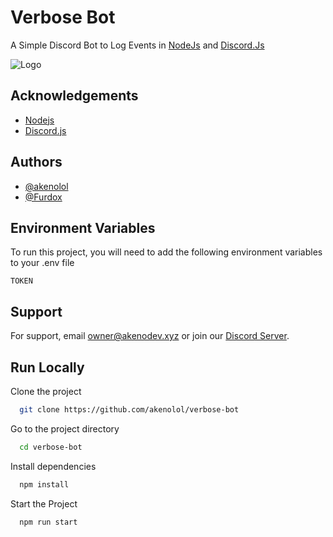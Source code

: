 
# Verbose Bot

A Simple Discord Bot to Log Events in [NodeJs](https://nodejs.org/) and [Discord.Js](https://discord.js.org/)

![Logo](./.github/Images/Logo.png)


## Acknowledgements

 - [Nodejs](https://nodejs.org/)
 - [Discord.js](https://discord.js.org/)

## Authors

- [@akenolol](https://github.com/akenolol)
- [@Furdox](https://github.com/Furdox)


## Environment Variables

To run this project, you will need to add the following environment variables to your .env file

`TOKEN`


## Support

For support, email [owner@akenodev.xyz](mailto:owner@akenodev.xyz) or join our [Discord Server](https://akenodev.xyz/redirect?url=https://akenodev.xyz/invite).


## Run Locally

Clone the project

```bash
  git clone https://github.com/akenolol/verbose-bot
```

Go to the project directory

```bash
  cd verbose-bot
```

Install dependencies

```bash
  npm install
```

Start the Project

```bash
  npm run start
```

